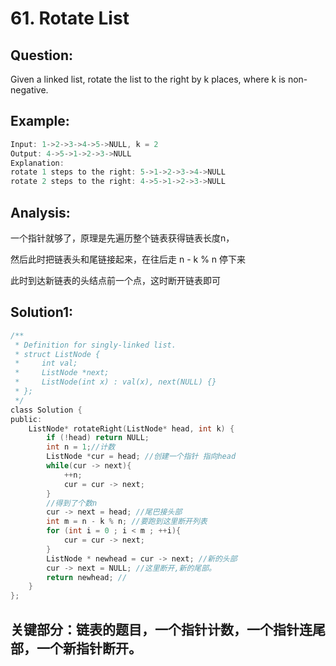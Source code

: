 # 61. Rotate List

## Question:
Given a linked list, rotate the list to the right by k places, where k is non-negative.

## Example:
```C
Input: 1->2->3->4->5->NULL, k = 2
Output: 4->5->1->2->3->NULL
Explanation:
rotate 1 steps to the right: 5->1->2->3->4->NULL
rotate 2 steps to the right: 4->5->1->2->3->NULL 
```

## Analysis:
一个指针就够了，原理是先遍历整个链表获得链表长度n，

然后此时把链表头和尾链接起来，在往后走 n - k % n 停下来

此时到达新链表的头结点前一个点，这时断开链表即可

## Solution1:
```C
/**
 * Definition for singly-linked list.
 * struct ListNode {
 *     int val;
 *     ListNode *next;
 *     ListNode(int x) : val(x), next(NULL) {}
 * };
 */
class Solution {
public:
    ListNode* rotateRight(ListNode* head, int k) {
        if (!head) return NULL;
        int n = 1;//计数
        ListNode *cur = head; //创建一个指针 指向head
        while(cur -> next){
            ++n;
            cur = cur -> next;
        }
        //得到了个数n
        cur -> next = head; //尾巴接头部
        int m = n - k % n; //要跑到这里断开列表
        for (int i = 0 ; i < m ; ++i){
            cur = cur -> next;
        }
        ListNode * newhead = cur -> next; //新的头部
        cur -> next = NULL; //这里断开,新的尾部。
        return newhead; //
    }
};
```

## 关键部分：链表的题目，一个指针计数，一个指针连尾部，一个新指针断开。
